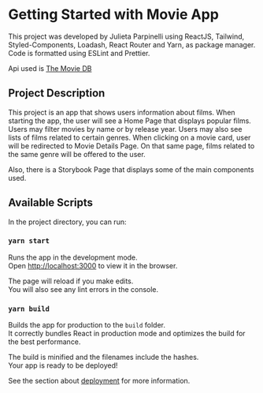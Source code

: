 # Getting Started with Movie App

This project was developed by Julieta Parpinelli using ReactJS, Tailwind, Styled-Components, Loadash, React Router and Yarn, as package manager. Code is formatted using ESLint and Prettier. 

Api used is [The Movie DB](https://developers.themoviedb.org/3/genres/get-movie-list)

## Project Description

This project is an app that shows users information about films. When starting the app, the user will see a Home Page that displays popular films. Users may filter movies by name or by release year. Users may also see lists of films related to certain genres. When clicking on a movie card, user will be redirected to Movie Details Page. On that same page, films related to the same genre will be offered to the user.

Also, there is a Storybook Page that displays some of the main components used.

## Available Scripts

In the project directory, you can run:

### `yarn start`

Runs the app in the development mode.\
Open [http://localhost:3000](http://localhost:3000) to view it in the browser.

The page will reload if you make edits.\
You will also see any lint errors in the console.

### `yarn build`

Builds the app for production to the `build` folder.\
It correctly bundles React in production mode and optimizes the build for the best performance.

The build is minified and the filenames include the hashes.\
Your app is ready to be deployed!

See the section about [deployment](https://facebook.github.io/create-react-app/docs/deployment) for more information.

